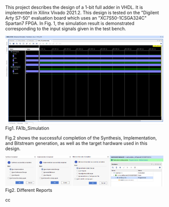 This project describes the design of a 1-bit full adder in VHDL. It is implemented in Xilinx Vivado 2021.2. This design is tested on the "Digilent Arty S7-50" evaluation board which uses an "XC7S50-1CSGA324C" Spartan7 FPGA. In Fig. 1, the simulation result is demonstrated corresponding to the input signals given in the test bench.

![Example Image](FA1b_Simulation.png)
Fig1. FA1b_Simulation


Fig.2 shows the successful completion of the Synthesis, Implementation, and Bitstream generation, as well as the target hardware used in this design.

![Example Image](Projects/P01_FA_1bit/FA1b_AllStepsReports.png)
Fig2. Different Reports

cc
